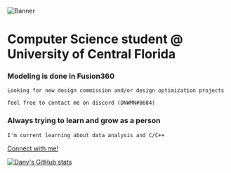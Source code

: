 ![Banner](https://i.imgur.com/s2eOm5N.png)

# Computer Science student @ University of Central Florida
  ### Modeling is done in Fusion360
    Looking for new design commission and/or design optimization projects
    
    feel free to contact me on discord (DNWMN#8684)

  ### Always trying to learn and grow as a person
 
    I'm current learning about data analysis and C/C++



[Connect with me!](https://www.linkedin.com/in/danypalma/)


[![Dany's GitHub stats](https://github-readme-stats.vercel.app/api?username=DanyPalma&count_private=true&show_icons=true&theme=dracula)](https://github.com/anuraghazra/github-readme-stats)




<!--
**DanyPalma/DanyPalma** is a ✨ _special_ ✨ repository because its `README.md` (this file) appears on your GitHub profile.

Here are some ideas to get you started:

- 🔭 I’m currently working on ...
- 🌱 I’m currently learning ...
- 👯 I’m looking to collaborate on ...
- 🤔 I’m looking for help with ...
- 💬 Ask me about ...
- 📫 How to reach me: ...
- 😄 Pronouns: ...
- ⚡ Fun fact: ...
-->
